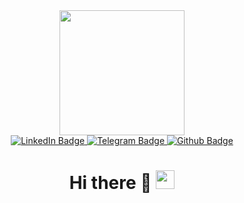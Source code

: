 <div id="header" align="center">
  <img src="https://media.giphy.com/media/y34VPqGjuMbx00Fxc9/giphy.gif" width="200"/>
</div>
<div id="badges" align="center">
  <a href="https://www.linkedin.com/in/ainurrn/">
    <img src="https://img.shields.io/badge/LinkedIn-blue?style=for-the-badge&logo=linkedin&logoColor=white" alt="LinkedIn Badge"/>
  </a>
  <a href="https://t.me/ainurrn">
    <img src="https://img.shields.io/badge/Telegram-blue?style=for-the-badge&logo=telegram&logoColor=white" alt="Telegram Badge"/>
  </a>
  <a href="https://github.com/ainurrn/">
    <img src="https://img.shields.io/badge/Github-black?style=for-the-badge&logo=github&logoColor=white" alt="Github Badge"/>
  </a>
  <div id="header" align="center">
<img src="https://komarev.com/ghpvc/?username=ainurrn&style=flat-square&color=blue" alt=""/>
<h1 id="header" align="center">
  Hi there 👋
  
  <img src="https://media.giphy.com/media/hvRJCLFzcasrR4ia7z/giphy.gif" width="30px"/>
    </div>
</h1>
</div>

